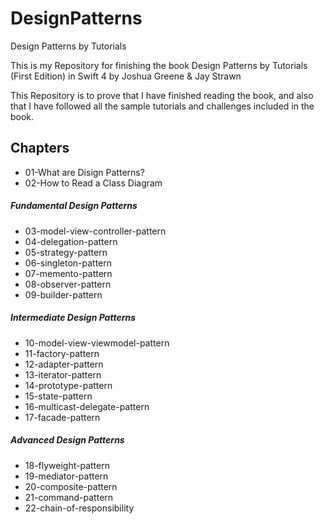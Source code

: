 # DesignPatterns
Design Patterns by Tutorials


This is my Repository for finishing the book Design Patterns by Tutorials (First Edition) in Swift 4 by Joshua Greene & Jay Strawn

This Repository is to prove that I have finished reading the book, and also that I have followed all the sample tutorials and challenges included in the book.

## Chapters
- 01-What are Disign Patterns?
- 02-How to Read a Class Diagram
##### Fundamental Design Patterns
- 03-model-view-controller-pattern
- 04-delegation-pattern
- 05-strategy-pattern
- 06-singleton-pattern
- 07-memento-pattern
- 08-observer-pattern
- 09-builder-pattern
##### Intermediate Design Patterns
- 10-model-view-viewmodel-pattern
- 11-factory-pattern
- 12-adapter-pattern
- 13-iterator-pattern
- 14-prototype-pattern
- 15-state-pattern
- 16-multicast-delegate-pattern
- 17-facade-pattern
##### Advanced Design Patterns
- 18-flyweight-pattern
- 19-mediator-pattern
- 20-composite-pattern
- 21-command-pattern
- 22-chain-of-responsibility
